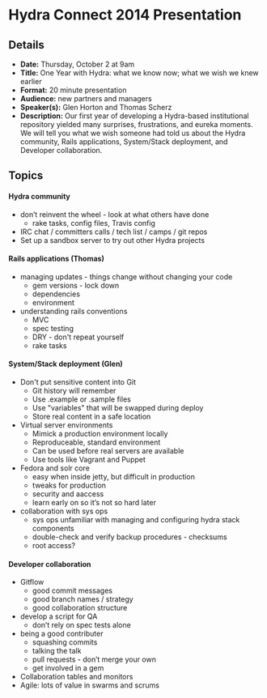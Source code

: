 Hydra Connect 2014 Presentation
===============================

## Details

* **Date:** Thursday, October 2 at 9am
* **Title:** One Year with Hydra: what we know now; what we wish we knew earlier
* **Format:** 20 minute presentation
* **Audience:** new partners and managers
* **Speaker(s):**  Glen Horton and Thomas Scherz
* **Description:** Our first year of developing a Hydra-based institutional repository yielded many surprises, frustrations, and eureka moments.  We will tell you what we wish someone had told us about the Hydra community, Rails applications, System/Stack deployment, and Developer collaboration.  

## Topics

#### Hydra community
* don’t reinvent the wheel - look at what others have done
    * rake tasks, config files, Travis config
* IRC chat / committers calls / tech list / camps / git repos
* Set up a sandbox server to try out other Hydra projects

#### Rails applications (Thomas)
* managing updates - things change without changing your code
    * gem versions - lock down
    * dependencies
    * environment
* understanding rails conventions
    * MVC
    * spec testing
    * DRY - don't repeat yourself
    * rake tasks

#### System/Stack deployment (Glen)
* Don't put sensitive content into Git
    * Git history will remember
    * Use .example or .sample files
    * Use "variables" that will be swapped during deploy
    * Store real content in a safe location
* Virtual server environments
    * Mimick a production environment locally
    * Reproduceable, standard environment
    * Can be used before real servers are available
    * Use tools like Vagrant and Puppet
* Fedora and solr core
    * easy when inside jetty, but difficult in production
    * tweaks for production
    * security and aaccess
    * learn early on so it’s not so hard later
* collaboration with sys ops
    * sys ops unfamiliar with managing and configuring hydra stack components
    * double-check and verify backup procedures - checksums
    * root access?


#### Developer collaboration
* Gitflow
    * good commit messages
    * good branch names / strategy
    * good collaboration structure
* develop a script for QA
    * don’t rely on spec tests alone
* being a good contributer
    * squashing commits
    * talking the talk
    * pull requests - don’t merge your own
    * get involved in a gem
* Collaboration tables and monitors
* Agile: lots of value in swarms and scrums
